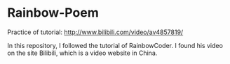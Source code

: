 # Rainbow-Poem
Practice of tutorial: http://www.bilibili.com/video/av4857819/

In this repository, I followed the tutorial of RainbowCoder. I found his video on the site Bilibili, which is a video website in China. 
